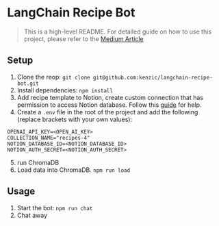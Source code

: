 # LangChain Recipe Bot

> This is a high-level README. For detailed guide on how to use this project, please refer to the [Medium Article](https://medium.com/@kenzic/talk-to-your-notion-database-with-langchain-js-d3b15900d79e)

## Setup
1. Clone the reop: `git clone git@github.com:kenzic/langchain-recipe-bot.git`
2. Install dependencies: `npm install`
3. Add recipe template to Notion, create custom connection that has permission to access Notion database. Follow this [guide](https://medium.com/@kenzic/talk-to-your-notion-database-with-langchain-js-d3b15900d79e) for help.
4. Create a `.env` file in the root of the project and add the following (replace brackets with your own values):
```
OPENAI_API_KEY=<OPEN_AI_KEY>
COLLECTION_NAME="recipes-4"
NOTION_DATABASE_ID=<NOTION_DATABASE_ID>
NOTION_AUTH_SECRET=<NOTION_AUTH_SECRET>
```
5. run ChromaDB
6. Load data into ChromaDB. `npm run load`

## Usage

1. Start the bot: `npm run chat`
2. Chat away
